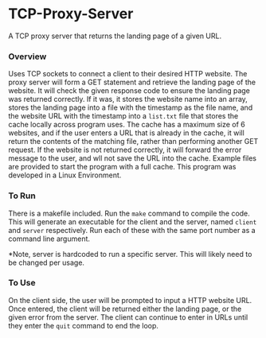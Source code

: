 # TCP-Proxy-Server
A TCP proxy server that returns the landing page of a given URL. 

### Overview
Uses TCP sockets to connect a client to their desired HTTP website. The proxy server will form a GET statement and retrieve the landing page of the website. It will check the given response code to ensure the landing page was returned correctly. If it was, it stores the website name into an array, stores the landing page into a file with the timestamp as the file name, and the website URL with the timestamp into a `list.txt` file that stores the cache locally across program uses. The cache has a maximum size of 6 websites, and if the user enters a URL that is already in the cache, it will return the contents of the matching file, rather than performing another GET request. If the website is not returned correctly, it will forward the error message to the user, and wll not save the URL into the cache. Example files are provided to start the program with a full cache. This program was developed in a Linux Environment.

### To Run
There is a makefile included. Run the `make` command to compile the code. This will generate an executable for the client and the server, named `client` and `server` respectively. Run each of these with the same port number as a command line argument.
  
  *Note, server is hardcoded to run a specific server. This will likely need to be changed per usage.

### To Use
On the client side, the user will be prompted to input a HTTP website URL. Once entered, the client will be returned either the landing page, or the given error from the server. The client can continue to enter in URLs until they enter the `quit` command to end the loop.
